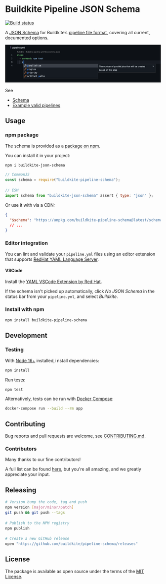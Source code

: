 # Buildkite Pipeline JSON Schema

[![Build status](https://badge.buildkite.com/67d936a0910be01a8851c5e97156d54ac4d7ee39b7900b682b.svg)](https://buildkite.com/buildkite/pipeline-schema)

A [JSON Schema](https://json-schema.org) for Buildkite’s [pipeline file format](https://buildkite.com/docs/pipelines/defining-steps), covering all current, documented options.

![Screenshot of YAML VSCode Extension by Red Hat](./.github/screenshot.png)

See

- [Schema](schema.json)
- [Example valid pipelines](test/valid-pipelines)

## Usage

### npm package

The schema is provided as a [package on npm](https://www.npmjs.com/package/buildkite-pipeline-schema).

You can install it in your project:

```sh
npm i buildkite-json-schema
```

```js
// CommonJS
const schema = require("buildkite-pipeline-schema");

// ESM
import schema from "buildkite-json-schema" assert { type: "json" };
```

Or use it with via a CDN:

```json
{
  "$schema": "https://unpkg.com/buildkite-pipeline-schema@latest/schema.json"
  // ...
}
```

### Editor integration

You can lint and validate your `pipeline.yml` files using an editor extension that supports [RedHat YAML Language Server](https://github.com/redhat-developer/yaml-language-server#clients).

#### VSCode

Install the [YAML VSCode Extension by Red Hat](https://marketplace.visualstudio.com/items?itemName=redhat.vscode-yaml).

If the schema isn't picked up automatically, click _No JSON Schema_ in the status bar from your `pipeline.yml`, and select _Buildkite_.

### Install with npm

```sh
npm install buildkite-pipeline-schema
```

## Development

### Testing

With [Node 16+](https://nodejs.org/en/) installed,i nstall dependencies:

```sh
npm install
```

Run tests:

```sh
npm test
```

Alternatively, tests can be run with [Docker Compose](https://docs.docker.com/compose/):

```sh
docker-compose run --build --rm app
```

## Contributing

Bug reports and pull requests are welcome, see [CONTRIBUTING.md](./.github/CONTRIBUTING.md).

### Contributors

Many thanks to our fine contributors!

A full list can be found [here](https://github.com/buildkite/pipeline-schema/graphs/contributors), but you're all amazing, and we greatly appreciate your input.

## Releasing

```sh
# Version bump the code, tag and push
npm version [major/minor/patch]
git push && git push --tags

# Publish to the NPM registry
npm publish

# Create a new GitHub release
open "https://github.com/buildkite/pipeline-schema/releases"
```

## License

The package is available as open source under the terms of the [MIT License](./LICENSE.md).
